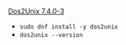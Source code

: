 [Dos2Unix 7.4.0-3](https://centos.pkgs.org/8/centos-baseos-x86_64/dos2unix-7.4.0-3.el8.x86_64.rpm.html)
* `sudo dnf install -y dos2unix`
* `dos2unix --version`
